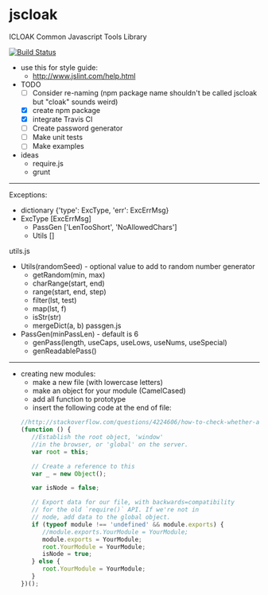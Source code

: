 # jscloak

ICLOAK Common Javascript Tools Library

[![Build Status](https://travis-ci.org/KostyaKow/jscloak.svg?branch-master)](https://travis-ci.org/KostyaKow/jscloak)

- use this for style guide:
   - http://www.jslint.com/help.html
- TODO
   - [ ] Consider re-naming (npm package name shouldn't be called jscloak but "cloak" sounds weird)
   - [x] create npm package
   - [x] integrate Travis CI
   - [ ] Create password generator
   - [ ] Make unit tests
   - [ ] Make examples
- ideas
   - require.js
   - grunt

-------------------


Exceptions:
   - dictionary {'type': ExcType, 'err': ExcErrMsg}
   - ExcType [ExcErrMsg]
      - PassGen ['LenTooShort', 'NoAllowedChars']
      - Utils []

utils.js
- Utils(randomSeed) - optional value to add to random number generator
   - getRandom(min, max)
   - charRange(start, end)
   - range(start, end, step)
   - filter(lst, test)
   - map(lst, f)
   - isStr(str)
   - mergeDict(a, b)
passgen.js
- PassGen(minPassLen) - default is 6
   - genPass(length, useCaps, useLows, useNums, useSpecial)
   - genReadablePass()

-------------------


- creating new modules:
   - make a new file (with lowercase letters)
   - make an object for your module (CamelCased)
   - add all function to prototype
   - insert the following code at the end of file:
   ```javascript
   //http://stackoverflow.com/questions/4224606/how-to-check-whether-a-script-is-running-under-node-js
   (function () {
      //Establish the root object, 'window'
      //in the browser, or 'global' on the server.
      var root = this;

      // Create a reference to this
      var _ = new Object();

      var isNode = false;

      // Export data for our file, with backwards=compatibility
      // for the old `require()` API. If we're not in
      // node, add data to the global object.
      if (typeof module !== 'undefined' && module.exports) {
         //module.exports.YourModule = YourModule;
         module.exports = YourModule;
         root.YourModule = YourModule;
         isNode = true;
      } else {
         root.YourModule = YourModule;
      }
   })();
   ```
